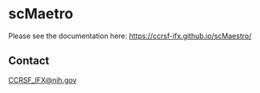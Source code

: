 # scMaetro

Please see the documentation here: https://ccrsf-ifx.github.io/scMaestro/

## Contact

CCRSF_IFX@nih.gov

